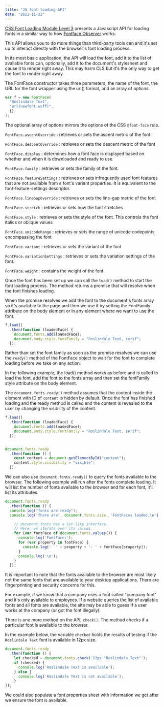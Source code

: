 ```yaml
---
title: "JS font loading API"
date: "2021-11-22"
---
```


[CSS Font Loading Module Level 3](https://drafts.csswg.org/css-font-loading/) presents a Javascript API for loading fonts in a similar way to how [Fontface Observer](https://fontfaceobserver.com/) works.

This API allows you to do more things than third-party tools can and it's set up to interact directly with the browser's font loading process.

In its most basic application, the API will load the font, add it to the list of available fonts can, optionally, add it to the document's stylesheet and cause it to render right away. This may harm CLS but it's the only way to get the font to render right away.

The FontFace constructor takes three parameters, the name of the font, the URL for the font wrapper using the url() format, and an array of options.

```js
var f = new FontFace(
  "Roslindale Text",
  "url(newfont.woff)",
  {}
);
```

The optional array of options mirrors the options of the CSS `@font-face` rule.

`FontFace.ascentOverride`
: retrieves or sets the ascent metric of the font

`FontFace.descentOverride`
: retrieves or sets the descent metric of the font

`FontFace.display`
: determines how a font face is displayed based on whether and when it is downloaded and ready to use.

`FontFace.family`
: retrieves or sets the family of the font.

`FontFace.featureSettings`
: retrieves or sets infrequently used font features that are not available from a font's variant properties. It is equivalent to the font-feature-settings descriptor.

`FontFace.lineGapOverride`
: retrieves or sets the line-gap metric of the font

`FontFace.stretch`
: retrieves or sets how the font stretches

`FontFace.style`
: retrieves or sets the style of the font. This controls the font italics or oblique values

`FontFace.unicodeRange`
: retrieves or sets the range of unicode codepoints encompassing the font

`FontFace.variant`
: retrieves or sets the variant of the font

`FontFace.variationSettings`
: retrieves or sets the variation settings of the font.

`FontFace.weight`
: contains the weight of the font

Once the font has been set up we can call the `load()` method to start the font loading process. The method returns a promise that will resolve when the font finishes loading.

When the promise resolves we add the font to the document's fonts array so it's available to the page and then we use it by setting the FontFamily attribute on the body element or in any element where we want to use the font.

```js
f.load()
  .then(function (loadedFace) {
    document.fonts.add(loadedFace);
    document.body.style.fontFamily = "Roslindale Text, serif";
  });
```

Rather than set the font family as soon as the promise resolves we can use the `ready()` method of the FontFace object to wait for the font to complete loading before we take on any action.

In the following example, the load() method works as before and is called to load the font, add the font to the fonts array and then set the fontFamily style attribute on the body element.

The `document.fonts.ready()` method assumes that the content inside the element with ID of `content` is hidden by default. Once the font has finished loading and the ready method is called and the content is revealed to the user by changing the visibility of the content.

```js
f.load()
  .then(function (loadedFace) {
    document.fonts.add(loadedFace);
    document.body.style.fontFamily = "Roslindale Text, serif";
  });


document.fonts.ready
  .then(function () {
    const content = document.getElementById("content");
    content.style.visibility = "visible";
  });
```

We can also use `document.fonts.ready()` to query the fonts available to the browser. The following example will run after the fonts complete loading. It will list the number of fonts available to the browser and for each font, it'll list its attributes.

```js
document.fonts.ready
  .then(function () {
  console.log("fonts are ready");
  console.log('There are', document.fonts.size, 'FontFaces loaded.\n');

    // document.fonts has a Set-like interface.
    // Here, we iterate over its values.
    for (var fontFace of document.fonts.values()) {
      console.log('FontFace:');
      for (var property in fontFace) {
        console.log('  ' + property + ': ' + fontFace[property]);
      }
      console.log('\n');
    }
  });
```

It is important to note that the fonts available to the browser are most likely not the same fonts that are available to your desktop applications. There are fingerprinting and security concerns for this.

For example, if we know that a company uses a font called "company font" and it's only available to employees. If a website queries the list of available fonts and all fonts are available, the site may be able to guess if a user works at the company (or got the font illegally).

There is one more method on the API, `check()`. The method checks if a particular font is available to the browser.

In the example below, the variable `checked` holds the results of testing if the `Roslindale Text` font is available in 12px size.

```js
document.fonts.ready
  .then(function () {
    let checked = document.fonts.check('12px "Roslindale Text"');
    if (checked) {
      console.log('Roslindale Text is available');
    } else {
      console.log('Roslindale Text is not available');
    }
});
```

We could also populate a font properties sheet with information we get after we ensure the font is available.
